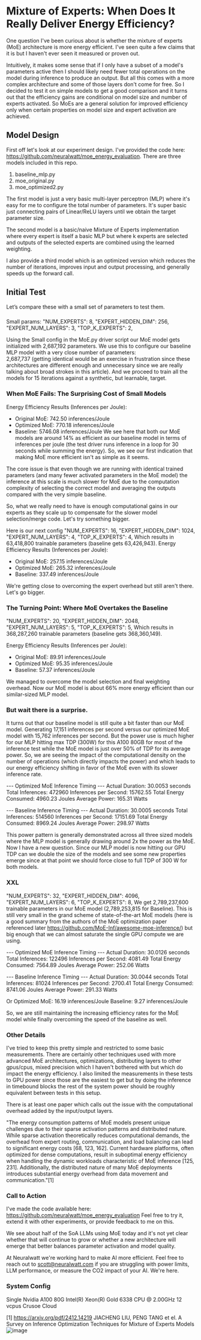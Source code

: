 # Mixture of Experts: When Does It Really Deliver Energy Efficiency?

One question I've been curious about is whether the mixture of experts (MoE)
architecture is more energy efficient.  I've seen quite a few claims that
it is but I haven't ever seen it measured or proven out. 

Intuitively, it makes some sense that if I only have a subset of a model's parameters
active then I should likely need fewer total operations on the model during
inference to produce an output.  But all this comes with a more complex 
architecture and some of those layers don't come for free. 
So I decided to test it on simple models to get a good comparison and
it turns out that the efficiency gains are conditional on model size and 
number of experts activated.  So MoEs are a general solution for improved 
efficiency only when certain properties on model size and expert 
activation are achieved.

## Model Design 
First off let's look at our experiment design.  I've provided the code here: 
https://github.com/neuralwatt/moe_energy_evaluation.  There are three models
included in this repo.
1. baseline_mlp.py
2. moe_original.py
3. moe_optimized2.py 

The first model is just a very basic multi-layer perceptron (MLP) where it's easy for me to configure the total 
number of parameters.  It's super basic just connecting pairs of Linear/ReLU layers
until we obtain the target parameter size.

The second model is a basic/naive Mixture of Experts implementation where every
expert is itself a basic MLP but where k experts are selected and outputs of 
the selected experts are combined using the learned weighting.

I also provide a third model which is an optimized version which reduces the number of 
iterations, improves input and output processing, and generally speeds up the forward call.

## Initial Test
Let’s compare these with a small set of parameters to test them.
###
Small params:
"NUM_EXPERTS": 8,
"EXPERT_HIDDEN_DIM": 256,
"EXPERT_NUM_LAYERS": 3,
"TOP_K_EXPERTS": 2,

Using the Small config in the MoE.py driver script our MoE model gets initialized with 2,687,192
parameters.  We use this to configure our baseline MLP model with a very close number of parameters:  
2,687,737 (getting identical would be an exercise in frustration since these architectures are different
enough and unnecessary since we are really talking about broad strokes in this article). And we proceed 
to train all the models for 15 iterations against a synthetic, but learnable, target.

### When MoE Fails: The Surprising Cost of Small Models
Energy Efficiency Results (Inferences per Joule):
- Original MoE: 742.50 inferences/Joule
- Optimized MoE: 770.18 inferences/Joule
- Baseline: 5746.08 inferences/Joule
We see here that both our MoE models are around 14% as efficient as our baseline model in terms of 
inferences per joule (the test driver runs inference in a loop for 30 seconds while summing the energy).
So, we see our first indication that making MoE more efficient isn't as simple as it seems.

The core issue is that even though we are running with identical trained parameters (and many fewer activated
parameters in the MoE model) the inference at this scale is much slower for MoE due to the computation complexity
of selecting the correct model and averaging the outputs compared with the very simple baseline.

So, what we really need to have is enough computational gains in our experts as they scale up to compensate 
for the slower model selection/merge code.  Let's try something bigger.

Here is our next config 
"NUM_EXPERTS": 16,
"EXPERT_HIDDEN_DIM": 1024,
"EXPERT_NUM_LAYERS": 4,
"TOP_K_EXPERTS": 4,
Which results in 63,418,800 trainable parameters (baseline gets 63,426,943).
Energy Efficiency Results (Inferences per Joule):
- Original MoE: 257.15 inferences/Joule
- Optimized MoE: 265.32 inferences/Joule
- Baseline: 337.49 inferences/Joule

We're getting close to overcoming the expert overhead but still aren't there.
Let's go bigger.

### The Turning Point: Where MoE Overtakes the Baseline 
"NUM_EXPERTS": 20,
"EXPERT_HIDDEN_DIM": 2048,
"EXPERT_NUM_LAYERS": 5,
"TOP_K_EXPERTS": 5,
Which results in 368,287,260 trainable parameters (baseline gets 368,360,149).

Energy Efficiency Results (Inferences per Joule):
- Original MoE: 89.91 inferences/Joule
- Optimized MoE: 95.35 inferences/Joule
- Baseline: 57.37 inferences/Joule

We managed to overcome the model selection and final weighting overhead. Now our MoE model is about
66% more energy efficient than our similar-sized MLP model. 

### But wait there is a surprise.
It turns out that our baseline model is still quite a bit faster than our MoE model.
Generating 17,151 inferences per second versus our optimized MoE model with 
15,762 inferences per second.  But the power use is much higher for our MLP hitting
max TDP (300W) for this A100 80GB for most of the inference test while the MoE model is just 
over 50% of TDP for its average power.  So, we are seeing the impact of the computational 
density on the number of operations (which directly impacts the power) and which leads
to our energy efficiency shifting in favor of the MoE even with its slower inference rate.

--- Optimized MoE Inference Timing ---
Actual Duration: 30.0053 seconds
Total Inferences: 472960
Inferences per Second: 15762.55
Total Energy Consumed: 4960.23 Joules
Average Power: 165.31 Watts

--- Baseline Inference Timing ---
Actual Duration: 30.0005 seconds
Total Inferences: 514560
Inferences per Second: 17151.69
Total Energy Consumed: 8969.24 Joules
Average Power: 298.97 Watts

This power pattern is generally demonstrated across all three sized models where the MLP 
model is generally drawing around 2x the power as the MoE.  Now I have a new question.
Since our MLP model is now hitting our GPU TDP can we double the size of the models and 
see some new properties emerge since at that point we should force close to full TDP of 300 W 
for both models.

### XXL 
"NUM_EXPERTS": 32,
"EXPERT_HIDDEN_DIM": 4096,
"EXPERT_NUM_LAYERS": 6,
"TOP_K_EXPERTS": 8,
We get 2,789,237,600 trainable parameters in our MoE model (2,789,253,815 for Baseline).  This is still
very small in the grand scheme of state-of-the-art MoE models (here is a good summary from the authors
of the MoE optimization paper referenced later https://github.com/MoE-Inf/awesome-moe-inference/) but 
big enough that we can almost saturate the single GPU compute we are using.

--- Optimized MoE Inference Timing ---
Actual Duration: 30.0126 seconds
Total Inferences: 122496
Inferences per Second: 4081.49
Total Energy Consumed: 7564.89 Joules
Average Power: 252.06 Watts

--- Baseline Inference Timing ---
Actual Duration: 30.0044 seconds
Total Inferences: 81024
Inferences per Second: 2700.41
Total Energy Consumed: 8741.06 Joules
Average Power: 291.33 Watts

Or 
Optimized MoE: 16.19 inferences/Joule
Baseline: 9.27 inferences/Joule

So, we are still maintaining the increasing efficiency rates for the MoE model while
finally overcoming the speed of the baseline as well.

### Other Details
I've tried to keep this pretty simple and restricted to some basic measurements.
There are certainly other techniques used with more advanced MoE architectures, optimizations,
distributing layers to other gpus/cpus, mixed precision which I haven't bothered
with but which do impact the energy efficiency.  I also limited the measurements
in these tests to GPU power since those are the easiest to get but by doing the 
inference in timebound blocks the rest of the system power should be roughly 
equivalent between tests in this setup.

There is at least one paper which calls out the issue with the computational overhead
added by the input/output layers.  

"The energy consumption patterns of MoE models present unique challenges due to their sparse activation patterns
 and distributed nature. While sparse activation theoretically reduces computational demands, the overhead from expert
 routing, communication, and load balancing can lead to significant energy costs [68, 123, 162]. Current hardware
 platforms, often optimized for dense computations, result in suboptimal energy efficiency when handling the dynamic
 workloads characteristic of MoE inference [125, 231]. Additionally, the distributed nature of many MoE deployments
 introduces substantial energy overhead from data movement and communication."[1]

### Call to Action
I've made the code available here: https://github.com/neuralwatt/moe_energy_evaluation
Feel free to try it, extend it with other experiments, or provide feedback to me on
this.

We see about half of the SoA LLMs using MoE today and it's not yet clear whether that 
will continue to grow or whether a new architecture will emerge that better balances
parameter activation and model quality.  

At Neuralwatt we're working hard to make AI more efficient.  Feel free to reach out
to scott@neuralwatt.com if you are struggling with power limits, LLM performance, or 
measure the CO2 impact of your AI.  We're here.

### System Config
Single Nvidia A100 80G
Intel(R) Xeon(R) Gold 6338 CPU @ 2.00GHz 12 vcpus
Crusoe Cloud

[1] https://arxiv.org/pdf/2412.14219 JIACHENG LIU, PENG TANG et el. A Survey on Inference Optimization Techniques for Mixture of Experts Models
![image](https://github.com/user-attachments/assets/a5117d0d-c745-4e7b-ab35-ca7c51b822c3)

